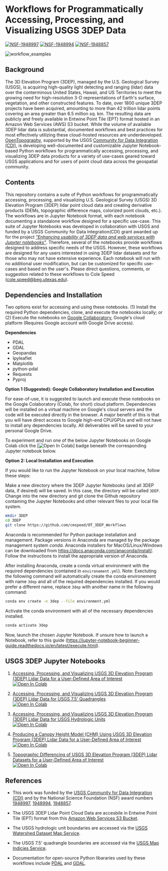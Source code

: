 # Workflows for Programmatically Accessing, Processing, and Visualizing USGS 3DEP Data


[![NSF-1948997](https://img.shields.io/badge/NSF-1948997-blue.svg)](https://nsf.gov/awardsearch/showAward?AWD_ID=1948997) 
[![NSF-1948994](https://img.shields.io/badge/NSF-1948994-blue.svg)](https://nsf.gov/awardsearch/showAward?AWD_ID=1948994)
[![NSF-1948857](https://img.shields.io/badge/NSF-1948857-blue.svg)](https://nsf.gov/awardsearch/showAward?AWD_ID=1948857)


![workflow_examples](docs/img/example.png)

## Background
The 3D Elevation Program (3DEP), managed by the U.S. Geological Survey (USGS), is acquiring high-quality light detecting and ranging (lidar) data over the conterminous United States, Hawaii, and US Territories to meet the growing need for high-resolution 3-D representations of Earth's surface, vegetation, and other constructed features. To date, over 1800 unique 3DEP projects have been acquired, amounting to more than 42 trillion lidar points covering an area greater than 6.5 million sq. km. The resulting data are publicly and freely available in Entwine Point Tile (EPT) format hosted in an Amazon Web Services (AWS) S3 bucket. While the volume of available 3DEP lidar data is substantial, documented workflows and best practices for most effectively utilizing these cloud-hosted resources are underdeveloped. <a href="https://opentopography.org/">OpenTopography</a>, supported by the USGS <a href="https://www.usgs.gov/centers/community-for-data-integration-cdi">Community for Data Integration (CDI)</a>, is developing well-documented and customizable Jupyter Notebook-based Python workflows for programmatically accessing, processing, and visualizing 3DEP data products for a variety of use-cases geared toward USGS applications and for users of point cloud data across the geospatial community. 

## Contents
This repository contains a suite of Python workflows for programmatically accessing, processing, and visualizing U.S. Geological Survey (USGS) 3D Elevation Program (3DEP) lidar point cloud data and creating derivative products (DEMs, topographic difference maps, colorized point clouds, etc.). The workflows are in Jupyter Notebook format, with each notebook documenting a standalone workflow designed for a specific use-case. This suite of Jupyter Notebooks was developed in collaboration with USGS and funded by a USGS Community for Data Integration(CDI) grant awarded up for the project <a href="https://www.usgs.gov/centers/community-for-data-integration-cdi/science/enhancing-usability-3dep-data-and-web-services"> *"Enhancing usability of 3DEP data and web services with Jupyter notebooks"*</a>. Therefore, several of the notebooks provide workflows designed to address specific needs of the USGS. However, these workflows are designed for any users interested in using 3DEP lidar datasets and for those who may not have extensive experience. Each notebook will run with no additional user modification, but can be customized for specific use-cases and based on the user's. Please direct questions, comments, or suggestion related to these workflows to Cole Speed (<cole.speed@beg.utexas.edu>). 

## Dependencies and Installation
Two options exist for accessing and using these notebooks. (1) Install the required Python dependencies, clone, and execute the notebooks locally; or (2) Execute the notebooks on <a href="https://colab.research.google.com/">Google Collaboratory</a>, Google's cloud platform (Requires Google account with Google Drive access).

**Dependencies**
* PDAL
* GDAL
* Geopandas
* Ipyleaflet
* Matplotlib
* python-pdal
* Requests
* Pyproj

**Option 1 (Suggested): Google Collaboratory Installation and Execution**

For ease-of-use, it is suggested to launch and execute these notebooks on the Google Colaboratory (Colab, for short) cloud platform. Dependencies will be installed on a virtual machine on Google's cloud servers and the code will be executed directly in the browser. A major benefit of this is that you will have direct access to Google high-end CPU/GPUs and will not have to install any dependencies locally. All deliverables will be saved to your personal Google Drive.

To experiment and run one of the below Jupyter Notebooks on Google Colab click the [![Open In Colab](https://colab.research.google.com/assets/colab-badge.svg)] badge beneath the corresponding Jupyter notebook below. 

**Option 2: Local Installation and Execution**

If you would like to run the Jupyter Notebook on your local machine, follow these steps:

Make a new directory where the 3DEP Jupyter Notebooks (and all 3DEP data, if desired) will be saved. In this case, the directory will be called `3DEP`. Change into the new directory and git clone the Github repository containing the Jupyter Notebooks and other relevant files to your local file system.

```bash
mkdir 3DEP
cd 3DEP
git clone https://github.com/cmspeed/OT_3DEP_Workflows
```

Anaconda is recommended for Python package installation and management. Package versions in Anaconda are managed by the package management system *conda*. Anaconda installers for MacOS/Linux/Windows can be downloaded from https://docs.anaconda.com/anaconda/install/. Follow the instructions to install the appropriate version of Anaconda.

After installing Anaconda, create a conda virtual environment with the required dependencies (contained in `environement.yml`). Note: Exectuting the following command will automatically create the conda environement with name `3dep` and all of the required dependencies installed. If you would prefer a different name, replace `3dep` with another name in the following command:

```bash
conda env create -n 3dep --file environment.yml
```

Activate the conda environment with all of the necessary dependencies installed. 

```bash
conda activate 3dep
```

Now, launch the chosen Jupyter Notebook. If unsure how to launch a Notebook, refer to this guide (https://jupyter-notebook-beginner-guide.readthedocs.io/en/latest/execute.html). 

## USGS 3DEP Jupyter Notebooks

1. [Accessing, Processing, and Visualizing USGS 3D Elevation Program (3DEP) Lidar Data for a User-Defined Area of Interest](https://github.com/cmspeed/OT_3DEP_Workflows/blob/main/notebooks/01_3DEP_access_and_processing-MakeDEM.ipynb)<br/>
[![Open In Colab](https://colab.research.google.com/assets/colab-badge.svg)](https://colab.research.google.com/github/cmspeed/OT_3DEP_Workflows/blob/main/notebooks/01_3DEP_access_and_processing-MakeDEM.ipynb)<br/>

2. [Accessing, Processing, and Visualizing USGS 3D Elevation Program (3DEP) Lidar Data for USGS 7.5' Quadrangles](https://github.com/cmspeed/OT_3DEP_Workflows/blob/main/notebooks/02_3DEP_access_and_processing-USGS7.5'Quadrangles.ipynb)<br/>
[![Open In Colab](https://colab.research.google.com/assets/colab-badge.svg)](https://colab.research.google.com/github/cmspeed/OT_3DEP_Workflows/blob/main/notebooks/02_3DEP_access_and_processing-USGS7.5'Quadrangles.ipynb)

3. [Accessing, Processing, and Visualizing USGS 3D Elevation Program (3DEP) Lidar Data for USGS Hydrologic Units](https://github.com/cmspeed/OT_3DEP_Workflows/blob/main/notebooks/03_3DEP_access_and_processing-USGSWatersheds.ipynb)<br/>
[![Open In Colab](https://colab.research.google.com/assets/colab-badge.svg)](https://colab.research.google.com/github/cmspeed/OT_3DEP_Workflows/blob/main/notebooks/03_3DEP_access_and_processing-USGSWatersheds.ipynb)

4. [Producing a Canopy Height Model (CHM) Using USGS 3D Elevation Program (3DEP) Lidar Data for a User-Defined Area of Interest](https://github.com/cmspeed/OT_3DEP_Workflows/blob/main/notebooks/04_3DEP_access_and_processing-CanopyHeightModel.ipynb)<br/>
[![Open In Colab](https://colab.research.google.com/assets/colab-badge.svg)](https://colab.research.google.com/github/cmspeed/OT_3DEP_Workflows/blob/main/notebooks/04_3DEP_access_and_processing-CanopyHeightModel.ipynb)

5. [ Topographic Differencing of USGS 3D Elevation Program (3DEP) Lidar Datasets for a User-Defined Area of Interest](https://github.com/cmspeed/OT_3DEP_Workflows/blob/main/notebooks/05_3DEP_access_and_processing-TopographicDifferencing.ipynb)<br/>
[![Open In Colab](https://colab.research.google.com/assets/colab-badge.svg)](https://colab.research.google.com/github/cmspeed/OT_3DEP_Workflows/blob/main/notebooks/05_3DEP_access_and_processing-TopographicDifferencing.ipynb)

## References

- This work was funded by the <a href="https://www.usgs.gov/centers/community-for-data-integration-cdi/">USGS Community for Data Integration (CDI)</a> and by the National Science Foundation (NSF) award numbers <a href="https://nsf.gov/awardsearch/showAward?AWD_ID=1948897">1948997</a>, <a href="https://nsf.gov/awardsearch/showAward?AWD_ID=1948894">1948994</a>, <a href="https://nsf.gov/awardsearch/showAward?AWD_ID=1948857">1948857</a>.

- The USGS 3DEP Lidar Point Cloud Data are accesbile in Entwine Point Tile (EPT) format from this <a href="https://registry.opendata.aws/usgs-lidar/">Amazon Web Services S3 Bucket</a>.

- The USGS hydrologic unit boundaries are accessed via the <a href="https://hydro.nationalmap.gov/arcgis/rest/services/wbd/MapServer">USGS Watershed Dataset Map Service</a>.

- The USGS 7.5' quadrangle boundaries are accessed via the <a href="https://carto.nationalmap.gov/arcgis/rest/services/map_indices/MapServer"> USGS Map Indicies Service</a>.

- Documentation for open-source Python libararies used by these workflows include <a href="https://pdal.dev/en/latest/">PDAL</a> and <a href="https://gdal.org/">GDAL</a>.


